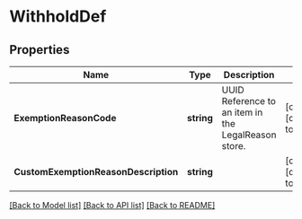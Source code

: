 # WithholdDef

## Properties
Name | Type | Description | Notes
------------ | ------------- | ------------- | -------------
**ExemptionReasonCode** | **string** | UUID Reference to an item in the LegalReason store. | [optional] [default to null]
**CustomExemptionReasonDescription** | **string** |  | [optional] [default to null]

[[Back to Model list]](../README.md#documentation-for-models) [[Back to API list]](../README.md#documentation-for-api-endpoints) [[Back to README]](../README.md)


